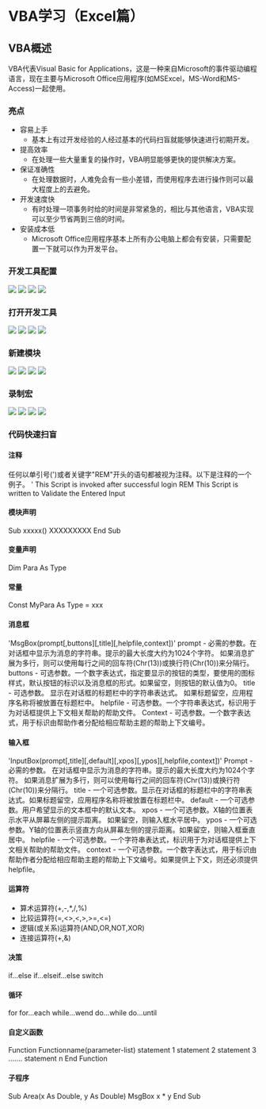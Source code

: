 VBA学习（Excel篇）
======

VBA概述
------
VBA代表Visual Basic for Applications，这是一种来自Microsoft的事件驱动编程语言，现在主要与Microsoft Office应用程序(如MSExcel，MS-Word和MS-Access)一起使用。

### 亮点
* 容易上手
    * 基本上有过开发经验的人经过基本的代码扫盲就能够快速进行初期开发。
* 提高效率
    * 在处理一些大量重复的操作时，VBA明显能够更快的提供解决方案。
* 保证准确性
    * 在处理数据时，人难免会有一些小差错，而使用程序去进行操作则可以最大程度上的去避免。
* 开发速度快
    * 有时处理一项事务时给的时间是非常紧急的，相比与其他语言，VBA实现可以至少节省两到三倍的时间。
* 安装成本低
    * Microsoft Office应用程序基本上所有办公电脑上都会有安装，只需要配置一下就可以作为开发平台。

### 开发工具配置
![](https://github.com/goro-hyronjs/wulu-VBA-learn/raw/master/Image/A0001.PNG) 
![](https://github.com/goro-hyronjs/wulu-VBA-learn/raw/master/Image/A0002.PNG) 
![](https://github.com/goro-hyronjs/wulu-VBA-learn/raw/master/Image/A0003.PNG) 
![](https://github.com/goro-hyronjs/wulu-VBA-learn/raw/master/Image/A0004.PNG) 

### 打开开发工具
![](https://github.com/goro-hyronjs/wulu-VBA-learn/raw/master/Image/B0001.PNG) 
![](https://github.com/goro-hyronjs/wulu-VBA-learn/raw/master/Image/B0002.PNG) 
![](https://github.com/goro-hyronjs/wulu-VBA-learn/raw/master/Image/B0003.PNG) 
![](https://github.com/goro-hyronjs/wulu-VBA-learn/raw/master/Image/B0004.PNG) 

### 新建模块
![](https://github.com/goro-hyronjs/wulu-VBA-learn/raw/master/Image/C0001.PNG) 
![](https://github.com/goro-hyronjs/wulu-VBA-learn/raw/master/Image/C0002.PNG) 
![](https://github.com/goro-hyronjs/wulu-VBA-learn/raw/master/Image/C0003.PNG) 
![](https://github.com/goro-hyronjs/wulu-VBA-learn/raw/master/Image/C0004.PNG)

### 录制宏
![](https://github.com/goro-hyronjs/wulu-VBA-learn/raw/master/Image/D0001.PNG) 
![](https://github.com/goro-hyronjs/wulu-VBA-learn/raw/master/Image/D0002.PNG) 
![](https://github.com/goro-hyronjs/wulu-VBA-learn/raw/master/Image/D0003.PNG) 
![](https://github.com/goro-hyronjs/wulu-VBA-learn/raw/master/Image/D0004.PNG)

### 代码快速扫盲
#### 注释
任何以单引号(')或者关键字"REM"开头的语句都被视为注释。以下是注释的一个例子。
' This Script is invoked after successful login 
REM This Script is written to Validate the Entered Input 

#### 模块声明
Sub xxxxx()
XXXXXXXXX
End Sub

#### 变量声明
Dim Para As Type

#### 常量
Const MyPara As Type = xxx

#### 消息框
'MsgBox(prompt[,buttons][,title][,helpfile,context])'
prompt - 必需的参数。在对话框中显示为消息的字符串。提示的最大长度大约为1024个字符。 如果消息扩展为多行，则可以使用每行之间的回车符(Chr(13))或换行符(Chr(10))来分隔行。
buttons - 可选参数。一个数字表达式，指定要显示的按钮的类型，要使用的图标样式，默认按钮的标识以及消息框的形式。如果留空，则按钮的默认值为0。
title - 可选参数。 显示在对话框的标题栏中的字符串表达式。 如果标题留空，应用程序名称将被放置在标题栏中。
helpfile - 可选参数。一个字符串表达式，标识用于为对话框提供上下文相关帮助的帮助文件。
Context - 可选参数。一个数字表达式，用于标识由帮助作者分配给相应帮助主题的帮助上下文编号。 

#### 输入框
'InputBox(prompt[,title][,default][,xpos][,ypos][,helpfile,context])'
Prompt - 必需的参数。 在对话框中显示为消息的字符串。提示的最大长度大约为1024个字符。 如果消息扩展为多行，则可以使用每行之间的回车符(Chr(13))或换行符(Chr(10))来分隔行。
title - 一个可选参数。显示在对话框的标题栏中的字符串表达式。如果标题留空，应用程序名称将被放置在标题栏中。
default - 一个可选参数。用户希望显示的文本框中的默认文本。
xpos - 一个可选参数。X轴的位置表示水平从屏幕左侧的提示距离。 如果留空，则输入框水平居中。
ypos - 一个可选参数。Y轴的位置表示竖直方向从屏幕左侧的提示距离。如果留空，则输入框垂直居中。
helpfile - 一个可选参数。一个字符串表达式，标识用于为对话框提供上下文相关帮助的帮助文件。 
context - 一个可选参数。一个数字表达式，用于标识由帮助作者分配给相应帮助主题的帮助上下文编号。如果提供上下文，则还必须提供helpfile。

#### 运算符
* 算术运算符(+,-,*,/,%)
* 比较运算符(=,<>,<,>,>=,<=)
* 逻辑(或关系)运算符(AND,OR,NOT,XOR)
* 连接运算符(+,&)

#### 决策
if...else
if...elseif...else
switch

#### 循环
for
for...each
while...wend
do...while
do...until

#### 自定义函数
Function Functionname(parameter-list)
   statement 1
   statement 2
   statement 3
   .......
   statement n
End Function

#### 子程序
Sub Area(x As Double, y As Double)
   MsgBox x * y
End Sub


